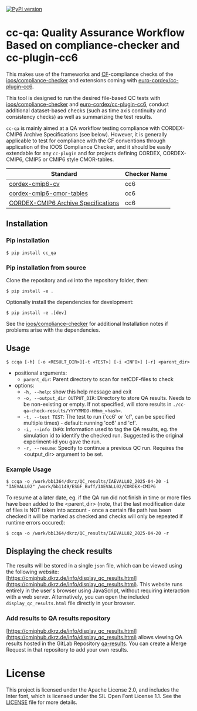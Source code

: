 [![PyPI version](https://img.shields.io/pypi/v/cc-qa.svg)](https://pypi.org/project/cc-qa/)

# cc-qa: Quality Assurance Workflow Based on compliance-checker and cc-plugin-cc6

This makes use of the frameworks and [CF](https://cfconventions.org/)-compliance checks of the 
[ioos/compliance-checker](https://github.com/ioos/compliance-checker) and extensions coming with 
[euro-cordex/cc-plugin-cc6](https://github.com/euro-cordex/cc-plugin-cc6).

This tool is designed to run the desired file-based QC tests with 
[ioos/compliance-checker](https://github.com/ioos/compliance-checker) and 
[euro-cordex/cc-plugin-cc6](https://github.com/euro-cordex/cc-plugin-cc6),
conduct additional dataset-based checks (such as time axis continuity and
consistency checks) as well as summarizing the test results.

`cc-qa` is mainly aimed at a QA workflow testing compliance with CORDEX-CMIP6 Archive Specifications (see below).
However, it is generally applicable to test for compliance with the CF conventions through application of the IOOS Compliance Checker, and it should be easily extendable for any `cc-plugin` and for projects defining CORDEX, CORDEX-CMIP6, CMIP5 or CMIP6 style CMOR-tables.

| Standard                                                                                             | Checker Name |
| ---------------------------------------------------------------------------------------------------- | ------------ |
| [cordex-cmip6-cv](https://github.com/WCRP-CORDEX/cordex-cmip6-cv)         |  cc6         |
| [cordex-cmip6-cmor-tables](https://github.com/WCRP-CORDEX/cordex-cmip6-cmor-tables)|  cc6         |
| [CORDEX-CMIP6 Archive Specifications](https://doi.org/10.5281/zenodo.10961069) | cc6 |

## Installation

### Pip installation

```shell
$ pip install cc_qa
```

### Pip installation from source

Clone the repository and `cd` into the repository folder, then:
```shell
$ pip install -e .
```

Optionally install the dependencies for development:
```shell
$ pip install -e .[dev]
```

See the [ioos/compliance-checker](https://github.com/ioos/compliance-checker#installation) for
additional Installation notes if problems arise with the dependencies.

## Usage

```shell
$ ccqa [-h] [-o <RESULT_DIR>][-t <TEST>] [-i <INFO>] [-r] <parent_dir>
```

- positional arguments:
  - `parent_dir`: Parent directory to scan for netCDF-files to check
- options:
  - `-h, --help`: show this help message and exit
  - `-o, --output_dir OUTPUT_DIR`: Directory to store QA results. Needs to be non-existing or empty. If not specified, will store results in `./cc-qa-check-results/YYYYMMDD-HHmm_<hash>`.
  - `-t, --test TEST`: The test to run ('cc6' or 'cf', can be specified multiple times) - default: running 'cc6' and 'cf'.
  - `-i, --info INFO`:  Information used to tag the QA results, eg. the simulation id to identify the checked run. Suggested is the original experiment-id you gave the run.
  - `-r, --resume`: Specify to continue a previous QC run. Requires the <output_dir> argument to be set.

### Example Usage

```shell
$ ccqa -o /work/bb1364/dkrz/QC_results/IAEVALL02_2025-04-20 -i "IAEVALL02" /work/bb1149/ESGF_Buff/IAEVALL02/CORDEX-CMIP6
```

To resume at a later date, eg. if the QA run did not finish in time or more files have been added to the <parent_dir>
(note, that the last modification date of files is NOT taken into account - once a certain file path has been checked 
it will be marked as checked and checks will only be repeated if runtime errors occured):

```shell
$ ccqa -o /work/bb1364/dkrz/QC_results/IAEVALL02_2025-04-20 -r
```

## Displaying the check results

The results will be stored in a single `json` file, which can be viewed using the following website: 
[https://cmiphub.dkrz.de/info/display_qc_results.html](https://cmiphub.dkrz.de/info/display_qc_results.html).
This website runs entirely in the user's browser using JavaScript, without requiring interaction with a web server.
Alternatively, you can open the included `display_qc_results.html` file directly in your browser.

### Add results to QA results repository

[https://cmiphub.dkrz.de/info/display_qc_results.html](https://cmiphub.dkrz.de/info/display_qc_results.html) allows viewing QA results hosted
in the GitLab Repository [qa-results](https://gitlab.dkrz.de/udag/qa-results). You can create a Merge Request in that repository to add your own results.

# License

This project is licensed under the Apache License 2.0, and includes the Inter font, which is licensed under the SIL Open Font License 1.1. See the [LICENSE](./LICENSE) file for more details.
